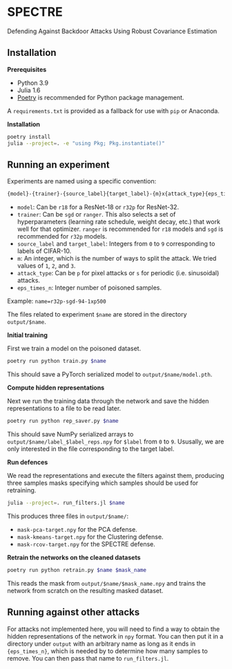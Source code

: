 # SPECTRE
Defending Against Backdoor Attacks Using Robust Covariance Estimation

## Installation

**Prerequisites**

* Python 3.9
* Julia 1.6
* [Poetry](https://python-poetry.org/) is recommended for Python package management. 
 
A `requirements.txt` is provided as a fallback for use with `pip` or Anaconda.

**Installation**

```bash
poetry install
julia --project=. -e "using Pkg; Pkg.instantiate()"
```

## Running an experiment

Experiments are named using a specific convention: 
```bash
{model}-{trainer}-{source_label}{target_label}-{m}x{attack_type}{eps_times_n}
```

* `model`: Can be `r18` for a ResNet-18 or `r32p` for ResNet-32.
* `trainer`: Can be `sgd` or `ranger`. This also selects a set of hyperparameters (learning rate schedule, weight decay, etc.) that work well for that optimizer.
  `ranger` is recommended for `r18` models and `sgd` is recommended for `r32p` models.
* `source_label` and `target_label`: Integers from `0` to `9` corresponding to labels of CIFAR-10.
* `m`: An integer, which is the number of ways to split the attack. We tried values of `1`, `2`, and `3`.
* `attack_type`: Can be `p` for pixel attacks or `s` for periodic (i.e. sinusoidal) attacks.
* `eps_times_n`: Integer number of poisoned samples.

Example: `name=r32p-sgd-94-1xp500`

The files related to experiment `$name` are stored in the directory `output/$name`.

**Initial training**

First we train a model on the poisoned dataset.

```bash
poetry run python train.py $name
```

This should save a PyTorch serialized model to `output/$name/model.pth`. 

**Compute hidden representations**

Next we run the training data through the network and save the hidden representations to a file to be read later.

```bash
poetry run python rep_saver.py $name
```

This should save NumPy serialized arrays to `output/$name/label_$label_reps.npy` for `$label` from `0` to `9`.
Ususally, we are only interested in the file corresponding to the target label.

**Run defences**

We read the representations and execute the filters against them, producing three samples masks specifying which samples should be used for retraining.

```bash
julia --project=. run_filters.jl $name
```

This produces three files in `output/$name/`:

* `mask-pca-target.npy` for the PCA defense.
* `mask-kmeans-target.npy` for the Clustering defense.
* `mask-rcov-target.npy` for the SPECTRE defense.

**Retrain the networks on the cleaned datasets**

```bash
poetry run python retrain.py $name $mask_name
```

This reads the mask from `output/$name/$mask_name.npy` and trains the network from scratch on the resulting masked dataset.

## Running against other attacks

For attacks not implemented here, you will need to find a way to obtain the hidden representations of the network in `npy` format.
You can then put it in a directory under `output` with an arbitrary name as long as it ends in `{eps_times_n}`, which is needed by to determine how many samples to remove.
You can then pass that name to `run_filters.jl`.
